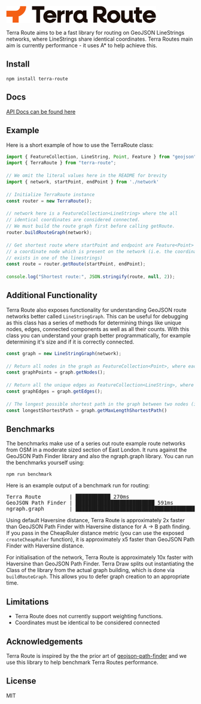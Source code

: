 <picture>
  <source media="(prefers-color-scheme: dark)" srcset="./assets/logo-dark-mode.png">
  <source media="(prefers-color-scheme: light)" srcset="./assets/logo.png">
  <img alt="Terra Draw logo" src="./assets/logo.png" width="400px">
</picture>

<p></p>

Terra Route aims to be a fast library for routing on GeoJSON LineStrings networks, where LineStrings share identical coordinates. Terra Routes main aim is currently performance - it uses A* to help achieve this.

## Install

```
npm install terra-route
```

## Docs 

[API Docs can be found here](https://jameslmilner.github.io/terra-route/)

## Example

Here is a short example of how to use the TerraRoute class:

```typescript
import { FeatureCollection, LineString, Point, Feature } from "geojson";
import { TerraRoute } from "terra-route"; 

// We omit the literal values here in the README for brevity
import { network, startPoint, endPoint } from './network'

// Initialize TerraRoute instance
const router = new TerraRoute();

// network here is a FeatureCollection<LineString> where the all
// identical coordinates are considered connected. 
// We must build the route graph first before calling getRoute.
router.buildRouteGraph(network);

// Get shortest route where startPoint and endpoint are Feature<Point> of 
// a coordinate node which is present on the network (i.e. the coordinate 
// exists in one of the linestrings)
const route = router.getRoute(startPoint, endPoint);

console.log("Shortest route:", JSON.stringify(route, null, 2));
```

## Additional Functionality

Terra Route also exposes functionality for understanding GeoJSON route networks better called `LineStringGraph`. This can be useful for debugging as this class has a series of methods for determining things like unique nodes, edges, connected components as well as all their counts. With this class you can understand your graph better programmatically, for example determining it's size and if it is correctly connected.

```typescript
const graph = new LineStringGraph(network);

// Return all nodes in the graph as FeatureCollection<Point>, where each unique node is a Feature<Point>
const graphPoints = graph.getNodes();

// Return all the unique edges as FeatureCollection<LineString>, where each unique edge is a Feature<LineString>
const graphEdges = graph.getEdges(); 

// The longest possible shortest path in the graph between two nodes (i.e. graph diameter)
const longestShortestPath = graph.getMaxLengthShortestPath()
```

## Benchmarks

The benchmarks make use of a series out route example route networks from OSM in a moderate sized section of East London. It runs against the GeoJSON Path Finder library and also the ngraph.graph library. You can run the benchmarks yourself using:

```
npm run benchmark
```

Here is an example output of a benchmark run for routing:

<pre>
Terra Route         | ███████████ 270ms
GeoJSON Path Finder | █████████████████████████ 591ms
ngraph.graph        | ██████████████████████████████████████████████████ 1177ms
</pre>

Using default Haversine distance, Terra Route is approximately 2x faster than GeoJSON Path Finder with Haversine distance for A -> B path finding. If you pass in the CheapRuler distance metric (you can use the exposed `createCheapRuler` function), it is approximately x5 faster than GeoJSON Path Finder with Haversine distance. 

For initialisation of the network, Terra Route is approximately 10x faster with Haversine than GeoJSON Path Finder. Terra Draw splits out instantiating the Class of the library from the actual graph building, which is done via `buildRouteGraph`. This allows you to defer graph creation to an appropriate time.

## Limitations

- Terra Route does not currently support weighting functions.
- Coordinates must be identical to be considered connected

## Acknowledgements

Terra Route is inspired by the the prior art of [geojson-path-finder](https://github.com/perliedman/geojson-path-finder/) and we use this library to help benchmark Terra Routes performance. 

## License

MIT